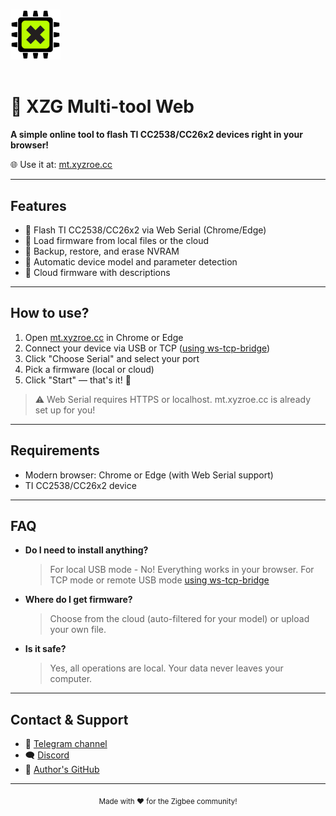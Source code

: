 # <div align="center">

  <img src="favicon/logo.png" alt="XZG Multi-tool Logo" style="height:80px;margin-bottom:16px;" />
</div>

# 🚀 XZG Multi-tool Web

**A simple online tool to flash TI CC2538/CC26x2 devices right in your browser!**

🌐 Use it at: [mt.xyzroe.cc](https://mt.xyzroe.cc)

---

## Features

- 🔌 Flash TI CC2538/CC26x2 via Web Serial (Chrome/Edge)
- 📂 Load firmware from local files or the cloud
- 💾 Backup, restore, and erase NVRAM
- 🦾 Automatic device model and parameter detection
- 📝 Cloud firmware with descriptions

---

## How to use?

1. Open [mt.xyzroe.cc](https://mt.xyzroe.cc) in Chrome or Edge
2. Connect your device via USB or TCP ([using ws-tcp-bridge](https://github.com/xyzroe/ws-tcp-bridge))
3. Click "Choose Serial" and select your port
4. Pick a firmware (local or cloud)
5. Click "Start" — that's it! 🎉

> ⚠️ Web Serial requires HTTPS or localhost. mt.xyzroe.cc is already set up for you!

---

## Requirements

- Modern browser: Chrome or Edge (with Web Serial support)
- TI CC2538/CC26x2 device

---

## FAQ

- **Do I need to install anything?**

  > For local USB mode - No! Everything works in your browser. For TCP mode or remote USB mode [using ws-tcp-bridge](https://github.com/xyzroe/ws-tcp-bridge)

- **Where do I get firmware?**

  > Choose from the cloud (auto-filtered for your model) or upload your own file.

- **Is it safe?**
  > Yes, all operations are local. Your data never leaves your computer.

---

## Contact & Support

- 💬 [Telegram channel](https://t.me/xzg_fw)
- 🗨️ [Discord](https://discord.gg/A5ge3cYRKW)
- 🐙 [Author's GitHub](https://github.com/xyzroe)

---

<div align="center">
  <sub>Made with <span aria-hidden="true">❤️</span> for the Zigbee community!</sub>
</div>
